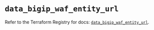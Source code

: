 # `data_bigip_waf_entity_url`

Refer to the Terraform Registry for docs: [`data_bigip_waf_entity_url`](https://registry.terraform.io/providers/f5networks/bigip/1.24.1/docs/data-sources/waf_entity_url).
